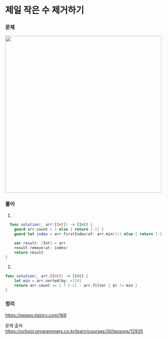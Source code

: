 #  제일 작은 수 제거하기

### 문제
<img src="https://user-images.githubusercontent.com/64088377/200204642-7104e654-0261-49cf-87cd-6ff34881158a.png" width="500" >


### 풀이 <br>
1. 
```swift
  func solution(_ arr:[Int]) -> [Int] {
    guard arr.count > 1 else { return [-1] }
    guard let index = arr.firstIndex(of: arr.min()!) else { return [-1] }
    
    var result: [Int] = arr
    result.remove(at: index)
    return result
}
```
2.
```swift
func solution(_ arr:[Int]) -> [Int] {
    let min = arr.sorted(by: <)[0]
    return arr.count == 1 ? [-1] : arr.filter { $0 != min }
}
```

### 정리 <br>
https://peppo.tistory.com/169

문제 출처 <br>
https://school.programmers.co.kr/learn/courses/30/lessons/12935

